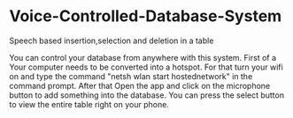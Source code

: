 # Voice-Controlled-Database-System
Speech based insertion,selection and deletion in a table

You can control your database from anywhere with this system.
First of a Your computer needs to be converted into a hotspot.
For that turn your wifi on and type the command "netsh wlan start hostednetwork" in the command prompt.
After that Open the app and click on the microphone button to add something into the database.
You can press the select button to view the entire table right on your phone.

